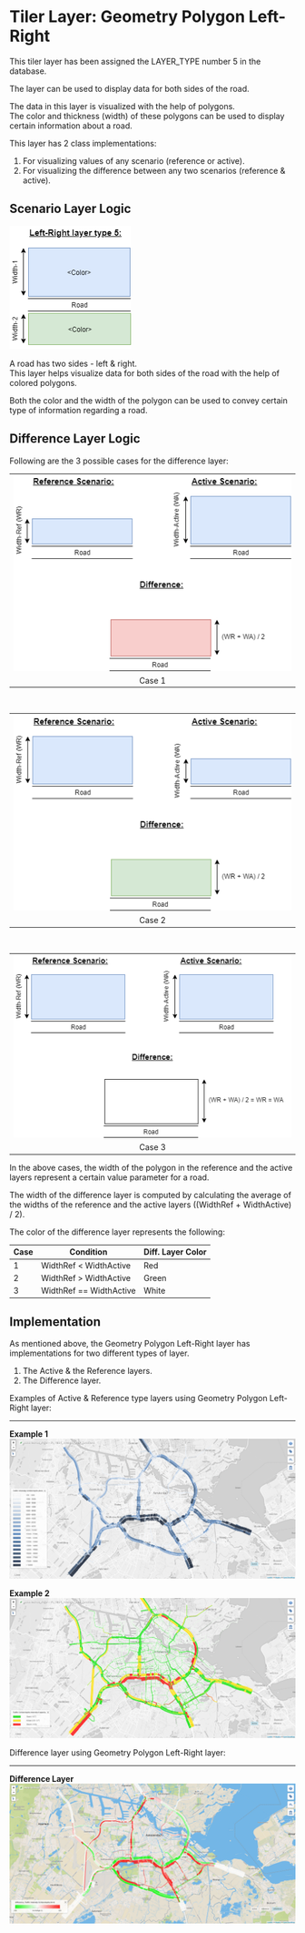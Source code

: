 # Tiler Layer: Geometry Polygon Left-Right

This tiler layer has been assigned the LAYER_TYPE number 5 in the database.


The layer can be used to display data for both sides of the road.

The data in this layer is visualized with the help of polygons.  
The color and thickness (width) of these polygons can be used to display certain information about a road.

This layer has 2 class implementations:
1. For visualizing values of any scenario (reference or active).
2. For visualizing the difference between any two scenarios (reference & active).

## Scenario Layer Logic

![ActiveLayer](./images/Layer5.png)

A road has two sides - left & right.  
This layer helps visualize data for both sides of the road with the help of colored polygons.

Both the color and the width of the polygon can be used to convey certain type of information regarding a road.

## Difference Layer Logic

Following are the 3 possible cases for the difference layer:

<table class="temperatureViewStates">
<tr><td><img src="images/Layer5_RefActiveDiff1.png" alt="Case1"/></td></tr>
<tr align="center"><td>Case 1</td></tr>
</table>

<br/>

<table class="temperatureViewStates">
<tr><td><img src="images/Layer5_RefActiveDiff2.png" alt="Case1"/></td></tr>
<tr align="center"><td>Case 2</td></tr>
</table>

<br/>

<table class="temperatureViewStates">
<tr><td><img src="images/Layer5_RefActiveDiff3.png" alt="Case1"/></td></tr>
<tr align="center"><td>Case 3</td></tr>
</table>

In the above cases, the width of the polygon in the reference and the active layers represent a certain value parameter for a road.

The width of the difference layer is computed by calculating the average of the widths of the reference and the active layers ((WidthRef + WidthActive) / 2).

The color of the difference layer represents the following:

|Case|Condition|Diff. Layer Color|
|---|---|---|
|1|WidthRef < WidthActive|Red|
|2|WidthRef > WidthActive|Green|
|3|WidthRef == WidthActive|White|

## Implementation

As mentioned above, the Geometry Polygon Left-Right layer has implementations for two different types of layer.  
1. The Active & the Reference layers.  
2. The Difference layer.

Examples of Active & Reference type layers using Geometry Polygon Left-Right layer:

---

**Example 1**
![ActiveLayer](./images/Layer51_ActiveLayer.PNG)

**Example 2**
![ActiveLayer](./images/Layer52_ActiveLayer.PNG)


Difference layer using Geometry Polygon Left-Right layer:

---

**Difference Layer**
![DifferenceLayer](./images/Layer5_DiffLayer.PNG)
